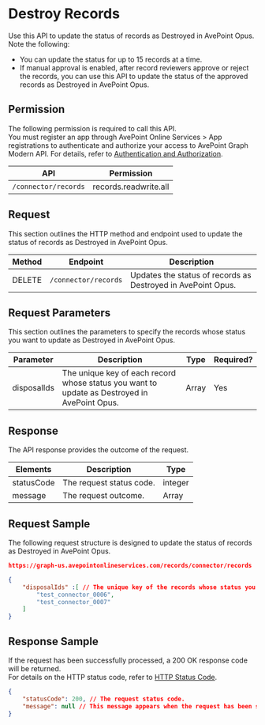 # Destroy Records  

Use this API to update the status of records as Destroyed in AvePoint Opus.  
Note the following:
- You can update the status for up to 15 records at a time.
- If manual approval is enabled, after record reviewers approve or reject the records, you can use this API to update the status of the approved records as Destroyed in AvePoint Opus. 

## Permission

The following permission is required to call this API.   
You must register an app through AvePoint Online Services > App registrations to authenticate and authorize your access to AvePoint Graph Modern API. For details, refer to [Authentication and Authorization](https://learn.avepoint.com/docs/Use-AvePoint-Graph-Modern-API.html#authentication-and-authorization).

| API    | Permission  |
|-------------------|---------------------|
| `/connector/records` |  records.readwrite.all |

## Request

This section outlines the HTTP method and endpoint used to update the status of records as Destroyed in AvePoint Opus.

| Method | Endpoint | Description |
| --- | --- | --- |
| DELETE | `/connector/records` | Updates the status of records as Destroyed in AvePoint Opus. |

## Request Parameters

This section outlines the parameters to specify the records whose status you want to update as Destroyed in AvePoint Opus.  

|Parameter|Description | Type|Required?|
|---|---|---|---|
|disposalIds|The unique key of each record whose status you want to update as Destroyed in AvePoint Opus.|Array|Yes|

## Response

The API response provides the outcome of the request.

| Elements           | Description                                                           | Type   | 
|--------------------|---------------------|--------| 
| statusCode      | The request status code.  | integer    | 
| message | The request outcome. | Array  | 

## Request Sample

The following request structure is designed to update the status of records as Destroyed in AvePoint Opus.  

```json
https://graph-us.avepointonlineservices.com/records/connector/records
```
```json
{
    "disposalIds" :[ // The unique key of the records whose status you want to update as Destroyed in AvePoint Opus.
        "test_connector_0006",
        "test_connector_0007"
    ]
}
```

## Response Sample

If the request has been successfully processed, a 200 OK response code will be returned.  
For details on the HTTP status code, refer to [HTTP Status Code](/docs/Use%20AvePoint%20Graph%20Modern%20API.md/#http-status-code).  

```json
{
    "statusCode": 200, // The request status code.
    "message": null // This message appears when the request has been successfully processed.
}
```

